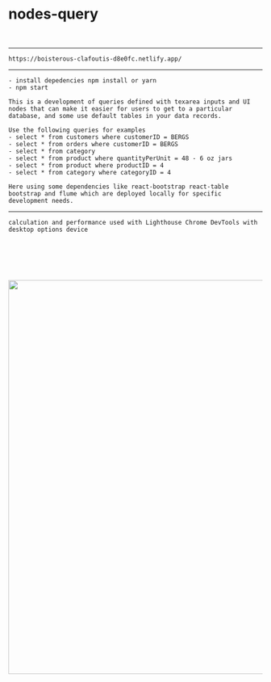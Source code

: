 # nodes-query

<div>
  <br>
</div>

------------------------------------------------------------

```
https://boisterous-clafoutis-d8e0fc.netlify.app/
```


------------------------------------------------------------

```
- install depedencies npm install or yarn
- npm start 
```

```
This is a development of queries defined with texarea inputs and UI nodes that can make it easier for users to get to a particular database, and some use default tables in your data records. 
```

```
Use the following queries for examples
- select * from customers where customerID = BERGS
- select * from orders where customerID = BERGS
- select * from category
- select * from product where quantityPerUnit = 48 - 6 oz jars
- select * from product where productID = 4
- select * from category where categoryID = 4
```

```
Here using some dependencies like react-bootstrap react-table bootstrap and flume which are deployed locally for specific development needs.
```


------------------------------------------------------------


```
calculation and performance used with Lighthouse Chrome DevTools with desktop options device
```
  <div>
  <br>
 </div>

<br><br>
  <div align="center" >
<img  src="https://i.ibb.co/6yNkqjt/diag.jpg"  width="780px"  />
</div>
